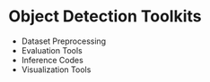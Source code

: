 # Object Detection Toolkits

- Dataset Preprocessing
- Evaluation Tools
- Inference Codes
- Visualization Tools
